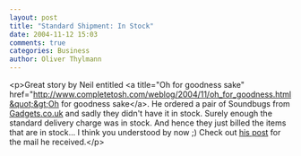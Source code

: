 ```yaml
---
layout: post
title: "Standard Shipment: In Stock"
date: 2004-11-12 15:03
comments: true
categories: Business
author: Oliver Thylmann
---
```



&lt;p&gt;Great story by Neil entitled &lt;a title=&quot;Oh for goodness sake&quot; href=&quot;http://www.completetosh.com/weblog/2004/11/oh_for_goodness.html&quot;&gt;Oh for goodness sake&lt;/a&gt;. He ordered a pair of Soundbugs from [Gadgets.co.uk](http://www.gadgets.co.uk/) and sadly they didn't have it in stock. Surely enough the standard delivery charge was in stock. And hence they just billed the items that are in stock... I think you understood by now ;) Check out [his post](http://www.completetosh.com/weblog/2004/11/oh_for_goodness.html) for the mail he received.&lt;/p&gt;


